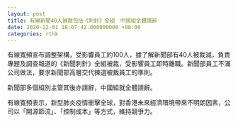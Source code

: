 ```yaml
---
layout: post
title: 有線新聞40人被裁包括《刺針》全組　中國組全體請辭
date: 2020-12-01 18:07:42.000000000 +08:00
categories: rthk
---
```


有線寬頻宣布調整架構，受影響員工約100人，據了解新聞部有40人被裁減，負責專題及調查報道的《新聞刺針》全組被裁，受影響員工即時離職。新聞部員工不滿公司做法，要求新聞部高層交代揀選被裁員工的準則。

新聞部多個組別主管其後亦請辭，中國組就全體請辭。

有線寬頻表示，新型肺炎疫情衝擊全球，對香港未來經濟環境帶來不明朗因素，公司以「開源節流」、「控制成本」等方式，維持競爭力。
